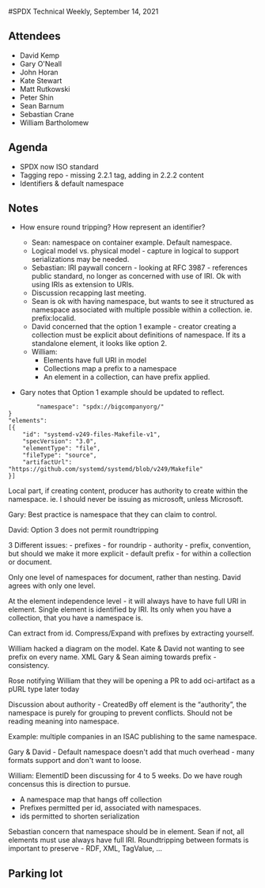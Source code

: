 #SPDX Technical Weekly,  September 14, 2021

## Attendees
* David Kemp
* Gary O'Neall
* John Horan
* Kate Stewart
* Matt Rutkowski
* Peter Shin
* Sean Barnum
* Sebastian Crane
* William Bartholomew

## Agenda
* SPDX now ISO standard
* Tagging repo - missing 2.2.1 tag,   adding in 2.2.2 content
* Identifiers &  default namespace

## Notes
* How ensure round tripping?  How represent an identifier?
  * Sean:  namespace on container example.  Default namespace. 
  * Logical model vs. physical model - capture in logical to support serializations may be needed.
  * Sebastian:  IRI paywall concern - looking at RFC 3987 - references public standard, no longer as concerned with use of IRI.   Ok with using IRIs as extension to URIs. 
  * Discussion recapping last meeting.
  * Sean is ok with having namespace, but wants to see it structured as namespace associated with multiple possible within a collection.    ie.  prefix:localid.   
  * David concerned that the option 1 example  - creator creating a collection must be explicit about definitions of namespace.    If its a standalone element, it looks like option 2. 
  * William: 
    * Elements have full URI in model
    * Collections map a prefix to a namespace
    * An element in a collection, can have prefix applied.

* Gary notes that Option 1 example should be updated to reflect.

```"document": {
        "namespace": "spdx://bigcompanyorg/"
}
"elements":
[{
    "id": "systemd-v249-files-Makefile-v1",
    "specVersion": "3.0",
    "elementType": "file",
    "fileType": "source",
    "artifactUrl": "https://github.com/systemd/systemd/blob/v249/Makefile"
}]
```

Local part,  if creating content, producer has authority to create within the namespace. 
ie. I should never be issuing as microsoft, unless Microsoft.

Gary:  Best practice is namespace that they can claim to control.

David: Option 3 does not permit roundtripping

3 Different issues:
    - prefixes - for roundrip 
    - authority - prefix, convention, but should we make it more explicit
    - default prefix - for within a collection or document.
    
Only one level of namespaces for document, rather than nesting.
David agrees with only one level. 

At the element independence level - it will always have to have full URI in element.   Single element is identified by IRI.   Its only when you have a collection, that you have a namespace is.     

Can extract from id.   Compress/Expand with prefixes by extracting yourself. 

William hacked a diagram on the model. 
Kate & David not wanting to see prefix on every name.  XML
Gary & Sean aiming towards prefix - consistency.

Rose notifying William that they will be opening a PR to add oci-artifact as a pURL type later today

Discussion about authority - CreatedBy off element is the “authority”, the namespace is purely for grouping to prevent conflicts.    Should not be reading meaning into namespace.   

Example:  multiple companies in an ISAC publishing to the same namespace.

Gary & David - Default namespace doesn't add that much overhead - many formats support and don't want to loose. 

William:  ElementID been discussing for 4 to 5 weeks.   Do we have rough concensus this is direction to pursue. 
- A namespace map that hangs off collection
- Prefixes permitted per id, associated with namespaces. 
- ids permitted to shorten serialization

Sebastian concern that namespace should be in element.
Sean if not, all elements must use always have full IRI.
Roundtripping between formats is important to preserve - RDF, XML, TagValue, ...

## Parking lot
